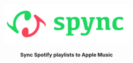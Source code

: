 <div align="center">
  <img width=400 src="assets/logo.png" />

  <h3>
    Sync Spotify playlists to Apple Music
  </h3>

</div>